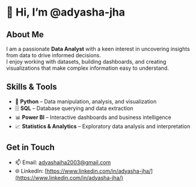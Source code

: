 # 👋 Hi, I’m @adyasha-jha

## About Me
I am a passionate **Data Analyst** with a keen interest in uncovering insights from data to drive informed decisions.  
I enjoy working with datasets, building dashboards, and creating visualizations that make complex information easy to understand.

## Skills & Tools
- 🐍 **Python** – Data manipulation, analysis, and visualization  
- 🗄️ **SQL** – Database querying and data extraction  
- 📊 **Power BI** – Interactive dashboards and business intelligence  
- 📈 **Statistics & Analytics** – Exploratory data analysis and interpretation

## Get in Touch
- 📫 Email: [adyashajha2003@gmail.com](mailto:adyashajha2003@gmail.com)  
- 🌐 LinkedIn: [https://www.linkedin.com/in/adyasha-jha/](https://www.linkedin.com/in/adyasha-jha/)

